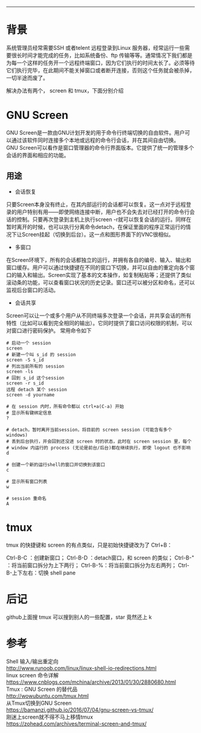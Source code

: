 
---

# 背景
系统管理员经常需要SSH 或者telent 远程登录到Linux 服务器，经常运行一些需要很长时间才能完成的任务，比如系统备份、ftp 传输等等。通常情况下我们都是为每一个这样的任务开一个远程终端窗口，因为它们执行的时间太长了。必须等待它们执行完毕，在此期间不能关掉窗口或者断开连接，否则这个任务就会被杀掉，一切半途而废了。

解决办法有两个， screen 和 tmux，下面分别介绍
# GNU Screen
GNU Screen是一款由GNU计划开发的用于命令行终端切换的自由软件。用户可以通过该软件同时连接多个本地或远程的命令行会话，并在其间自由切换。  
GNU Screen可以看作是窗口管理器的命令行界面版本。它提供了统一的管理多个会话的界面和相应的功能。  
## 用途
- 会话恢复

只要Screen本身没有终止，在其内部运行的会话都可以恢复。这一点对于远程登录的用户特别有用——即使网络连接中断，用户也不会失去对已经打开的命令行会话的控制。只要再次登录到主机上执行screen -r就可以恢复会话的运行。同样在暂时离开的时候，也可以执行分离命令detach，在保证里面的程序正常运行的情况下让Screen挂起（切换到后台）。这一点和图形界面下的VNC很相似。
- 多窗口

在Screen环境下，所有的会话都独立的运行，并拥有各自的编号、输入、输出和窗口缓存。用户可以通过快捷键在不同的窗口下切换，并可以自由的重定向各个窗口的输入和输出。Screen实现了基本的文本操作，如复制粘贴等；还提供了类似滚动条的功能，可以查看窗口状况的历史记录。窗口还可以被分区和命名，还可以监视后台窗口的活动。
- 会话共享

Screen可以让一个或多个用户从不同终端多次登录一个会话，并共享会话的所有特性（比如可以看到完全相同的输出）。它同时提供了窗口访问权限的机制，可以对窗口进行密码保护。
常用命令如下
```
# 启动一个 session  
screen
# 新建一个叫 s_id 的 session
screen -S s_id
# 列出当前所有的 session
screen -ls
# 回到 s_id 这个session
screen -r s_id
远程 detach 某个 session
screen -d yourname

# 在 session 内时，所有命令都以 ctrl+a(C-a) 开始
# 显示所有键绑定信息
?

# detach，暂时离开当前session，将目前的 screen session (可能含有多个 windows)
# 丢到后台执行，并会回到还没进 screen 时的状态，此时在 screen session 里，每个
# window 内运行的 process (无论是前台/后台)都在继续执行，即使 logout 也不影响
d

# 创建一个新的运行shell的窗口并切换到该窗口
c

# 显示所有窗口列表
w

# session 重命名
A
```

# tmux
tmux 的快捷键和 screen 的有点类似，只是初始快捷键改为了 Ctrl+B：

Ctrl-B-C ：创建新窗口；
Ctrl-B-D ：detach窗口，和 screen 的类似；
Ctrl-B-"  ：将当前窗口拆分为上下两行；
Ctrl-B-%：将当前窗口拆分为左右两列；
Ctrl-B-上下左右：切换 shell pane

# 后记
github上面搜 tmux 可以搜到别人的一些配置，star 竟然还上 k

# 参考
Shell 输入/输出重定向  
<http://www.runoob.com/linux/linux-shell-io-redirections.html>  
linux screen 命令详解  
<https://www.cnblogs.com/mchina/archive/2013/01/30/2880680.html>  
Tmux : GNU Screen 的替代品  
<http://wowubuntu.com/tmux.html>  
从Tmux切换到GNU Screen  
<https://bamanzi.github.io/2016/07/04/gnu-screen-vs-tmux/>  
刚迷上screen就不得不马上移情tmux  
<https://zohead.com/archives/terminal-screen-and-tmux/>